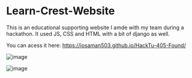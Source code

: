 # Learn-Crest-Website

This is an educational supporting website I amde with my team during a hackathon. It used JS, CSS and HTML with a bit of django as well.

You can acess it here: https://iosaman503.github.io/HackTu-405-Found/

![image](https://github.com/Prayag-Chawla/Learn-Crest-Website/assets/92213377/aab729f7-20a7-4402-a02b-03ccb85094d8)

![image](https://github.com/Prayag-Chawla/Learn-Crest-Website/assets/92213377/94f91f13-f3f5-4702-b362-c046e77f161a)
